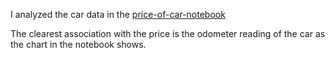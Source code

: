 I analyzed the car data in the [price-of-car-notebook](price-of-car-notebook.ipynb)

The clearest association with the price is the odometer reading of the car as the chart in the notebook shows.
